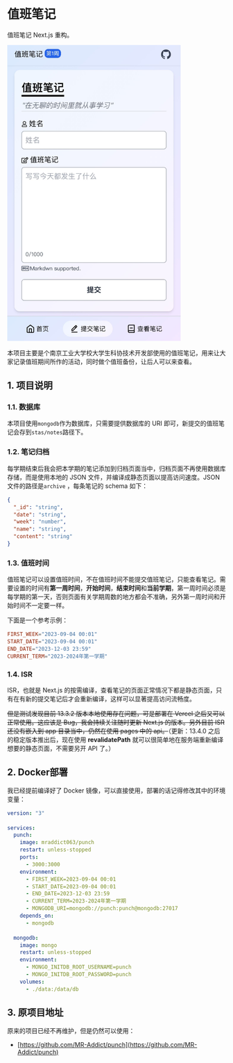 # 值班笔记

值班笔记 Next.js 重构。

<img width="400" src="preview.jpg" alt="preview" />

本项目主要是个南京工业大学校大学生科协技术开发部使用的值班笔记，用来让大家记录值班期间所作的活动，同时做个值班备份，让后人可以来查看。

## 1. 项目说明

### 1.1. 数据库

本项目使用`mongodb`作为数据库，只需要提供数据库的 URI 即可，新提交的值班笔记会存到`stas/notes`路径下。

### 1.2. 笔记归档

每学期结束后我会把本学期的笔记添加到归档页面当中，归档页面不再使用数据库存储，而是使用本地的 JSON 文件，并编译成静态页面以提高访问速度。JSON 文件的路径是`archive` ，每条笔记的 schema 如下：

```json
{
  "_id": "string",
  "date": "string",
  "week": "number",
  "name": "string",
  "content": "string"
}
```

### 1.3. 值班时间

值班笔记可以设置值班时间，不在值班时间不能提交值班笔记，只能查看笔记。需要设置的时间有**第一周时间**，**开始时间**，**结束时间**和**当前学期**，第一周时间必须是每学期的第一天，否则页面有关学期周数的地方都会不准确，另外第一周时间和开始时间不一定要一样。

下面是一个参考示例：

```conf
FIRST_WEEK="2023-09-04 00:01"
START_DATE="2023-09-04 00:01"
END_DATE="2023-12-03 23:59"
CURRENT_TERM="2023-2024年第一学期"
```

### 1.4. ISR

ISR，也就是 Next.js 的按需编译，查看笔记的页面正常情况下都是静态页面，只有在有新的提交笔记后才会重新编译，这样可以显著提高访问流畅度。

~~但是测试发现目前 13.3.2 版本本地使用存在问题，可是部署在 Vercel 之后又可以正常使用。这应该是 Bug，我会持续关注随时更新 Next.js 的版本。另外目前 ISR 还没有嵌入到 app 目录当中，仍然在使用 pages 中的 api。~~（更新：13.4.0 之后的稳定版本推出后，现在使用 **revalidatePath** 就可以很简单地在服务端重新编译想要的静态页面，不需要另开 API 了。）

## 2. Docker部署

我已经提前编译好了 Docker 镜像，可以直接使用，部署的话记得修改其中的环境变量：

```yaml
version: "3"

services:
  punch:
    image: mraddict063/punch
    restart: unless-stopped
    ports:
      - 3000:3000
    environment:
      - FIRST_WEEK=2023-09-04 00:01
      - START_DATE=2023-09-04 00:01
      - END_DATE=2023-12-03 23:59
      - CURRENT_TERM=2023-2024年第一学期
      - MONGODB_URI=mongodb://punch:punch@mongodb:27017
    depends_on:
      - mongodb

  mongodb:
    image: mongo
    restart: unless-stopped
    environment:
      - MONGO_INITDB_ROOT_USERNAME=punch
      - MONGO_INITDB_ROOT_PASSWORD=punch
    volumes:
      - ./data:/data/db
```

## 3. 原项目地址

原来的项目已经不再维护，但是仍然可以使用：

- [https://github.com/MR-Addict/punch](https://github.com/MR-Addict/punch)
